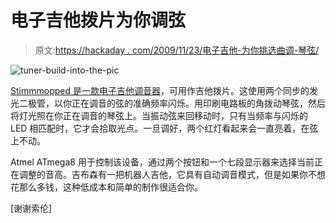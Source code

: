 # 电子吉他拨片为你调弦

> 原文:[https://hackaday . com/2009/11/23/电子吉他-为你挑选曲调-琴弦/](https://hackaday.com/2009/11/23/electronic-guitar-pick-tunes-the-strings-for-you/)

![](../Images/18b14e56d84c59924b9ed1a7626e3562.png "tuner-build-into-the-pic")

[Stimmmopped 是一款电子吉他调音器](http://das-labor.org/wiki/Stimmmopped/en)，可用作吉他拨片。这使用两个同步的发光二极管，以你正在调音的弦的准确频率闪烁。用印刷电路板的角拨动琴弦，然后将灯光照在你正在调音的琴弦上。当振动弦来回移动时，只有当频率与闪烁的 LED 相匹配时，它才会拾取光点。一旦调好，两个红灯看起来会一直亮着，在弦上不动。

Atmel ATmega8 用于控制该设备，通过两个按钮和一个七段显示器来选择当前正在调整的音高。吉布森有一把机器人吉他，它具有自动调音模式，但是如果你不想花那么多钱，这种低成本和简单的制作很适合你。

[谢谢索伦]